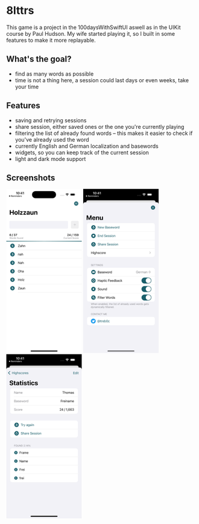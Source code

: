 # 8lttrs
This game is a project in the 100daysWithSwiftUI aswell as in the UIKit course by Paul Hudson. My wife started playing it, so I built in some features to make it more replayable.

## What's the goal?
* find as many words as possible
* time is not a thing here, a session could last days or even weeks, take your time

## Features
* saving and retrying sessions
* share session, either saved ones or the one you're currently playing
* filtering the list of already found words – this makes it easier to check if you've already used the word
* currently English and German localization and basewords
* widgets, so you can keep track of the current session
* light and dark mode support

## Screenshots
<p float="left">
  <img src="./screenshots/screenshot1.png" width="200" />
  <img src="./screenshots/screenshot2.png" width="200" />
  <img src="./screenshots/screenshot3.png" width="200" />
</p>

